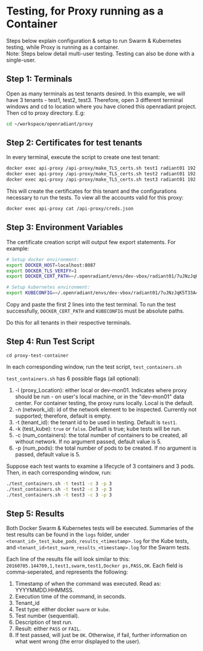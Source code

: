 # Testing, for Proxy running as a Container
Steps below explain configuration & setup to run Swarm & Kubernetes testing, while Proxy is running as a container. <br />
Note: Steps below detail multi-user testing. Testing can also be done with a single-user.


## Step 1: Terminals
Open as many terminals as test tenants desired. In this example, we will have 3 tenants - test1, test2, test3.
Therefore, open 3 different terminal windows and cd to location where you have cloned this openradiant project.
Then cd to proxy directory. E.g:
```bash
cd ~/workspace/openradiant/proxy
```

## Step 2: Certificates for test tenants
In every terminal, execute the script to create one test tenant:
```bash
docker exec api-proxy /api-proxy/make_TLS_certs.sh test1 radiant01 192.168.10.2
docker exec api-proxy /api-proxy/make_TLS_certs.sh test2 radiant01 192.168.10.2
docker exec api-proxy /api-proxy/make_TLS_certs.sh test3 radiant01 192.168.10.2
```

This will create the certificates for this tenant and the configurations necessary to run the tests.
To view all the accounts valid for this proxy:
```bash
docker exec api-proxy cat /api-proxy/creds.json
```

## Step 3: Environment Variables
The certificate creation script will output few export statements. For example: <br />
```bash
# Setup docker environment:
export DOCKER_HOST=localhost:8087
export DOCKER_TLS_VERIFY=1
export DOCKER_CERT_PATH=~/.openradiant/envs/dev-vbox/radiant01/7uJNzJqK5T33A4j9XkH6Fd1dQwCza0zHGHeFokmRJOWfz87I

# Setup kubernetes environment:
export KUBECONFIG=~/.openradiant/envs/dev-vbox/radiant01/7uJNzJqK5T33A4j9XkH6Fd1dQwCza0zHGHeFokmRJOWfz87I/kube-config
```
Copy and paste the first 2 lines into the test terminal.
To run the test successfully, `DOCKER_CERT_PATH` and `KUBECONFIG` must be absolute paths.
 


Do this for all tenants in their respective terminals.



## Step 4: Run Test Script
`cd proxy-test-container`

In each corresponding window, run the test script, `test_containers.sh`

`test_containers.sh` has 6 possible flags (all optional): <br />
 1. -l (proxy_Location): either local or dev-mon01. Indicates where proxy should be run - on user's local machine, or in the "dev-mon01" data center. For container testing, the proxy runs locally. Local is the default. <br />
 1. -n (network_id): id of the network element to be inspected. Currently not supported; therefore, default is empty. <br />
 1. -t (tenant_id): the tenant id to be used in testing. Default is `test1`. <br />
 1. -k (test_kube): `true` or `false`. Default is true; kube tests will be run. <br />
 1. -c (num_containers): the total number of containers to be created, all without network. If no argument passed, default value is 5. <br />
 1. -p (num_pods): the total number of pods to be created. If no argument is passed, default value is 5. <br />


Suppose each test wants to examine a lifecycle of 3 containers and 3 pods.
Then, in each corresponding window, run:

```bash
./test_containers.sh -t test1 -c 3 -p 3
./test_containers.sh -t test2 -c 3 -p 3
./test_containers.sh -t test3 -c 3 -p 3
```

## Step 5: Results

Both Docker Swarm & Kubernetes tests will be executed. Summaries of the test results can be found in the `logs` folder, under `<tenant_id>_test_kube_pods_results_<timestamp>.log` for the Kube tests, and `<tenant_id>test_swarm_results_<timestamp>.log` for the Swarm tests.

Each line of the results file will look similar to this:
`20160705.144709,1,test1,swarm,test1,Docker ps,PASS,OK`.
Each field is comma-seperated, and represents the following:

1. Timestamp of when the command was executed. Read as: YYYYMMDD.HHMMSS.
2. Execution time of the command, in seconds.
3. Tenant_id
4. Test type: either docker `swarm` or `kube`.
5. Test number (sequential).
6. Description of test run.
7. Result: either `PASS` or `FAIL`.
8. If test passed, will just be `OK`. Otherwise, if fail, further information on what went wrong (the error displayed to the user).
